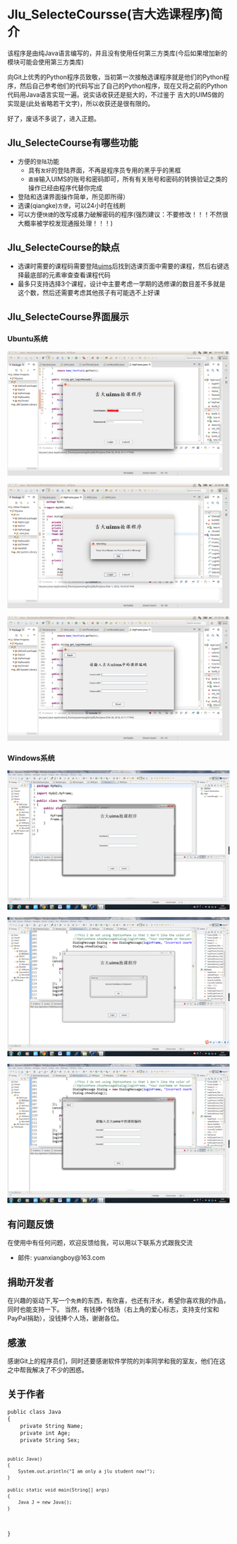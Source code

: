 <body marginheight="0"><h1>Jlu_SelecteCoursse(吉大选课程序)简介</h1>
<p>该程序是由纯Java语言编写的，并且没有使用任何第三方类库(今后如果增加新的模块可能会使用第三方类库)

</p>
<p>向Git上优秀的Python程序员致敬，当初第一次接触选课程序就是他们的Python程序，然后自己参考他们的代码写出了自己的Python程序，现在又将之前的Python代码用Java语言实现一遍。说实话收获还是挺大的，不过鉴于 吉大的UIMS做的实现是(此处省略若干文字)，所以收获还是很有限的。

</p>
<p>好了，废话不多说了，进入正题。


</p>
<h2>Jlu_SelecteCourse有哪些功能</h2>
<ul>
<li>方便的<code>登陆</code>功能<ul>
<li>具有<code>友好</code>的登陆界面，不再是程序员专用的黑乎乎的黑框</li>
<li><code>直接</code>输入UIMS的账号和密码即可，所有有关账号和密码的转换验证之类的操作已经由程序代替你完成</li>
</ul>
</li>
<li>登陆和选课界面操作简单，所见即所得）</li>
<li>选课(qiangke)<code>方便</code>，可以24小时在线刷</li>
<li>可以方便<code>快捷</code>的改写成暴力破解密码的程序(强烈建议：不要修改！！！不然很大概率被学校发现通报处理！！！)</li>
</ul>
<h2>Jlu_SelecteCourse的缺点</h2>
<ul>
<li>选课时需要的课程码需要登陆<a href="http://www.uims.jlu.edu.cn">uims</a>后找到选课页面中需要的课程，然后右键选择最底部的元素审查查看课程代码</li>
<li>最多只支持选择3个课程，设计中主要考虑一学期的选修课的数目差不多就是这个数，然后还需要考虑其他孩子有可能选不上好课</li>
</ul>
<h2>Jlu_SelecteCourse界面展示</h2>
<h3>Ubuntu系统</h3>
<p><img src="https://github.com/yuanxiangxie/Jlu_SelecteCourse/blob/master/MyJava/src/MyGUI/Login.png?raw=true" alt="登陆界面">

</p>
<p><img src="https://github.com/yuanxiangxie/Jlu_SelecteCourse/blob/master/MyJava/src/MyGUI/loginfailed.png?raw=true" alt="登陆失败界面">

</p>
<p><img src="https://github.com/yuanxiangxie/Jlu_SelecteCourse/blob/master/MyJava/src/MyGUI/selected.png?raw=true" alt="选课界面">

</p>
<h3>Windows系统</h3>
<p><img src="https://github.com/yuanxiangxie/Jlu_SelecteCourse/blob/master/MyJava/src/MyGUI/logins.png?raw=true" alt="登陆界面">

</p>
<p><img src="https://github.com/yuanxiangxie/Jlu_SelecteCourse/blob/master/MyJava/src/MyGUI/loginfaileds.PNG?raw=true" alt="登陆失败界面">

</p>
<p><img src="https://github.com/yuanxiangxie/Jlu_SelecteCourse/blob/master/MyJava/src/MyGUI/selecteds.PNG?raw=true" alt="选课界面">

</p>
<h2>有问题反馈</h2>
<p>在使用中有任何问题，欢迎反馈给我，可以用以下联系方式跟我交流

</p>
<ul>
<li>邮件: yuanxiangboy@163.com</li>
</ul>
<h2>捐助开发者</h2>
<p>在兴趣的驱动下,写一个<code>免费</code>的东西，有欣喜，也还有汗水，希望你喜欢我的作品，同时也能支持一下。
当然，有钱捧个钱场（右上角的爱心标志，支持支付宝和PayPal捐助），没钱捧个人场，谢谢各位。

</p>
<h2>感激</h2>
<p>感谢Git上的程序员们，同时还要感谢软件学院的刘率同学和我的室友，他们在这之中帮我解决了不少的困惑。

</p>
<h2>关于作者</h2>
<pre><code class="lang-java">public class Java
{
    private String Name;
    private int Age;
    private String Sex;

    public Java()
    {
        System.out.println("I am only a jlu student now!");
    }

    public static void main(String[] args)
    {
        Java J = new Java();
    }
}</code></pre>
</body></html>
